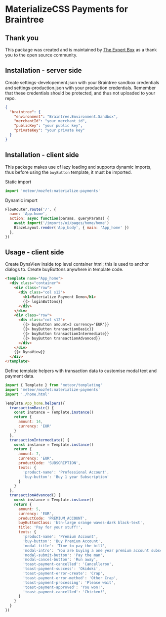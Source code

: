 # MaterializeCSS Payments for Braintree

## Thank you

This package was created and is maintained by [The Expert Box](https://www.ExpertBox.com) as a thank you to the open source community.

## Installation - server side

Create settings-developement.json with your Braintree sandbox credentials and settings-production.json with your production credentials. Remember that these credentials should be protected, and thus not uploaded to your repo.

```json
{
  "braintree": {
    "environment": "Braintree.Environment.Sandbox",
    "merchantId": "your merchant id",
    "publicKey": "your public key",
    "privateKey": "your private key"
  }
}
```

## Installation - client side

This package makes use of lazy loading and supports dynamic imports, thus before
using the ```buyButton``` template, it must be imported.

Static import
```javascript
import 'meteor/mozfet:materialize-payments'
```

Dynamic import
```javascript
FlowRouter.route('/', {
  name: 'App.home',
  action: async function(params, queryParams) {
    await import('/imports/ui/pages/home/home')
    BlazeLayout.render('App_body', { main: 'App_home' })
  },
})
```

## Usage - client side

Create DynaView inside top level container html; this is used to anchor dialogs to.
Create buyButtons anywhere in template code.
```html
<template name="App_home">
  <div class="container">
    <div class="row">
      <div class="col s12">
        <h1>Materialize Payment Demo</h1>
        {{> loginButtons}}
      </div>
    </div>
    <div class="row">
      <div class="col s12">
        {{> buyButton amount=3 currency='EUR'}}
        {{> buyButton transactionBasic}}
        {{> buyButton transactionIntermediate}}
        {{> buyButton transactionAdvanced}}
      </div>
    </div>
    {{> DynaView}}
  </div>
</template>
```

Define template helpers with transaction data to customise modal text and payment data.

```js
import { Template } from 'meteor/templating'
import 'meteor/mozfet:materialize-payments'
import './home.html'

Template.App_home.helpers({
  transactionBasic() {
    const instance = Template.instance()
    return {
      amount: 14,
      currency: 'EUR'
    }
  },
  transactionIntermediate() {
    const instance = Template.instance()
    return {
      amount: 7,
      currency: 'EUR',
      productCode: 'SUBSCRIPTION',
      texts: {
        'product-name': 'Professional Account',
        'buy-button': 'Buy 1 year Subscription'
      }
    }
  },
  transactionAdvanced() {
    const instance = Template.instance()
    return {
      amount: 5,
      currency: 'EUR',
      productCode: 'PREMIUM_ACCOUNT',
      buyButtonClass: 'btn-large orange waves-dark black-text',
      title: 'Pay for your stuff!',
      texts: {
        'product-name': 'Premium Account',
        'buy-button': 'Buy Premium Account',
        'modal-title': 'Time to pay the bill',
        'modal-intro': 'You are buying a one year premium account subscription.',
        'modal-submit-button': 'Pay the man',
        'modal-cancel-button': 'Run away',
        'toast-payment-cancelled': 'Cancelleroo',
        'toast-payment-success': 'Okidoki',
        'toast-payment-error-create': 'Crap',
        'toast-payment-error-method': 'Other Crap',
        'toast-payment-processing': 'Please wait',
        'toast-payment-approved': 'You won!',
        'toast-payment-cancelled': 'Chicken!',
      }
    }
  }
})
```
